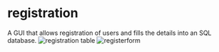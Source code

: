 # registration
A GUI that allows registration of users and fills the details into an SQL database.
![registration table](https://github.com/njokilindsay/registration/assets/145574847/f792900a-f77f-4dce-8334-3a963425aa1f)
![registerform](https://github.com/njokilindsay/registration/assets/145574847/b24d1228-0783-456b-8efd-0e878c223214)
